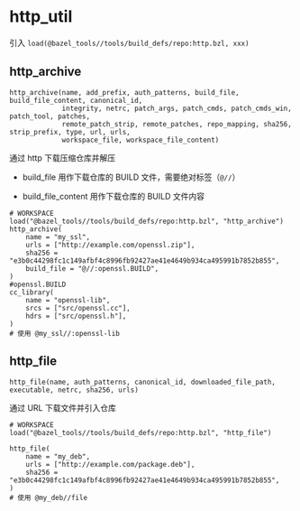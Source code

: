 # http_util

引入 `load(@bazel_tools//tools/build_defs/repo:http.bzl, xxx)`

## http_archive

```
http_archive(name, add_prefix, auth_patterns, build_file, build_file_content, canonical_id,
             integrity, netrc, patch_args, patch_cmds, patch_cmds_win, patch_tool, patches,
             remote_patch_strip, remote_patches, repo_mapping, sha256, strip_prefix, type, url, urls,
             workspace_file, workspace_file_content)
```

通过 http 下载压缩仓库并解压

- build_file 用作下载仓库的 BUILD 文件，需要绝对标签（`@//`）

- build_file_content 用作下载仓库的 BUILD 文件内容

```bazel
# WORKSPACE
load("@bazel_tools//tools/build_defs/repo:http.bzl", "http_archive")
http_archive(
    name = "my_ssl",
    urls = ["http://example.com/openssl.zip"],
    sha256 = "e3b0c44298fc1c149afbf4c8996fb92427ae41e4649b934ca495991b7852b855",
    build_file = "@//:openssl.BUILD",
)
#openssl.BUILD
cc_library(
    name = "openssl-lib",
    srcs = ["src/openssl.cc"],
    hdrs = ["src/openssl.h"],
)
# 使用 @my_ssl//:openssl-lib
```

## http_file

```bazel
http_file(name, auth_patterns, canonical_id, downloaded_file_path, executable, netrc, sha256, urls)
```

通过 URL 下载文件并引入仓库

```bazel
# WORKSPACE
load("@bazel_tools//tools/build_defs/repo:http.bzl", "http_file")

http_file(
    name = "my_deb",
    urls = ["http://example.com/package.deb"],
    sha256 = "e3b0c44298fc1c149afbf4c8996fb92427ae41e4649b934ca495991b7852b855",
)
# 使用 @my_deb//file
```